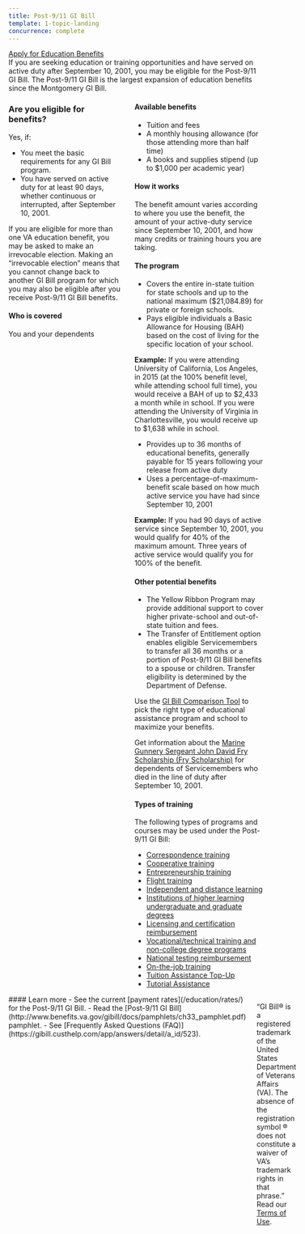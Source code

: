 ```yaml
---
title: Post-9/11 GI Bill
template: 1-topic-landing
concurrence: complete
---
```


<div class="main" role="main" markdown="0">

<div class="action-bar">
  <div class="row">
    <div class="small-12 columns">
      <a class="usa-button-primary" href="/education/apply-for-education-benefits/">Apply for Education Benefits</a>
    </div>
  </div>
</div>

<div class="section one" markdown="0">
<div class="primary" markdown="0">
<div class="row" markdown="0">
<div class="small-12 columns" markdown="1">
If you are seeking education or training opportunities and have served on active duty after September 10, 2001, you may be eligible for the Post-9/11 GI Bill. The Post-9/11 GI Bill is the largest expansion of education benefits since the Montgomery GI Bill.
</div>
<div class="small-12 columns">
<div class="call-out" markdown="1">

### Are you eligible for benefits?

Yes, if:

-  You meet the basic requirements for any GI Bill program.
-  You have served on active duty for at least 90 days, whether continuous or interrupted, after September 10, 2001.

If you are eligible for more than one VA education benefit, you may be asked to make an irrevocable election. Making an “irrevocable election” means that you cannot change back to another GI Bill program for which you may also be eligible after you receive Post-9/11 GI Bill benefits.

#### Who is covered

You and your dependents

</div>

<div markdown="1">

#### Available benefits

- Tuition and fees
- A monthly housing allowance (for those attending more than half time)
- A books and supplies stipend (up to $1,000 per academic year)

#### How it works

The benefit amount varies according to where you use the benefit, the amount of your active-duty service since September 10, 2001, and how many credits or training hours you are taking.

#### The program

- Covers the entire in-state tuition for state schools and up to the national maximum ($21,084.89) for private or foreign schools.
- Pays eligible individuals a Basic Allowance for Housing (BAH) based on the cost of living for the specific location of your school.

**Example:** If you were attending University of California, Los Angeles, in 2015 (at the 100% benefit level, while attending school full time), you would receive a BAH of up to $2,433 a month while in school. If you were attending the University of Virginia in Charlottesville, you would receive up to $1,638 while in school.

- Provides up to 36 months of educational benefits, generally payable for 15 years following your release from active duty
- Uses a percentage-of-maximum-benefit scale based on how much active service you have had since September 10, 2001

**Example:** If you had 90 days of active service since September 10, 2001, you would qualify for 40% of the maximum amount. Three years of active service would qualify you for 100% of the benefit.

#### Other potential benefits

- The Yellow Ribbon Program may provide additional support to cover higher private-school and out-of-state tuition and fees.
- The Transfer of Entitlement option enables eligible Servicemembers to transfer all 36 months or a portion of Post-9/11 GI Bill benefits to a spouse or children. Transfer eligibility is determined by the Department of Defense.

Use the [GI Bill Comparison Tool](/gi-bill-comparison-tool/) to pick the right type of educational assistance program and school to maximize your benefits.

Get information about the [Marine Gunnery Sergeant John David Fry Scholarship (Fry Scholarship)](/education/gi-bill/survivors-dependent-assistance/fry-scholarship/) for dependents of Servicemembers who died in the line of duty after September 10, 2001.

#### Types of training

The following types of programs and courses may be used under the Post-9/11 GI Bill:

- [Correspondence training](/education/work-learn/non-traditional/correspondence-training/)
- [Cooperative training](/education/work-learn/co-op-training/)
- [Entrepreneurship training](/education/advanced-training-and-certifications/entrepreneurship-training/)
- [Flight training](/education/advanced-training-and-certifications/flight-training/)
- [Independent and distance learning](/education/work-learn/non-traditional/independent-distance-learning/)
- [Institutions of higher learning undergraduate and graduate degrees](/education/gi-bill/higher-learning/)
- [Licensing and certification reimbursement](/education/advanced-training-and-certifications/licensing-certification/)
- [Vocational/technical training and non-college degree programs](/education/work-learn/non-college-degree-program/)
- [National testing reimbursement](/education/advanced-training-and-certifications/national-testing-program/)
- [On-the-job training](/education/work-learn/job-and-apprenticeship/)
- [Tuition Assistance Top-Up](/education/gi-bill/tuition-assistance/)
- [Tutorial Assistance](/education/gi-bill/tutorial-assistance/)
</div>
</div>

<div class="small-12 columns" markdown="1">#### Learn more
- See the current [payment rates](/education/rates/) for the Post-9/11 GI Bill.
- Read the [Post-9/11 GI Bill](http://www.benefits.va.gov/gibill/docs/pamphlets/ch33_pamphlet.pdf) pamphlet.
- See [Frequently Asked Questions (FAQ)](https://gibill.custhelp.com/app/answers/detail/a_id/523).


“GI Bill® is a registered trademark of the United States Department of Veterans Affairs (VA). The absence of the registration symbol ® does not constitute a waiver of VA’s trademark rights in that phrase.” Read our [Terms of Use](http://www.benefits.va.gov/GIBILL/Trademark_Terms_of_Use.asp).

</div>

</div>
</div>
</div>

</div>
